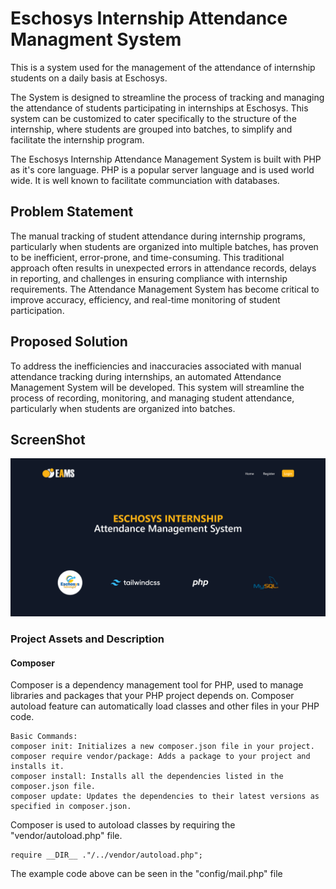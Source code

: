 # Eschosys Internship Attendance Managment System

This is a system used for the management of the attendance of internship students on a daily basis at Eschosys.

The System is designed to streamline the process of tracking and managing the attendance of students participating in internships at Eschosys. This system can be customized to cater specifically to the structure of the internship, where students are grouped into batches, to simplify and facilitate the internship program.

The Eschosys Internship Attendance Management System is built with PHP as it's core language. PHP is a popular server language and is used world wide. It is well known to facilitate communciation with databases.

## Problem Statement

The manual tracking of student attendance during internship programs, particularly when students are organized into multiple batches, has proven to be inefficient, error-prone, and time-consuming. This traditional approach often results in unexpected errors in attendance records, delays in reporting, and challenges in ensuring compliance with internship requirements. The Attendance Management System has become critical to improve accuracy, efficiency, and real-time monitoring of student participation.

## Proposed Solution

To address the inefficiencies and inaccuracies associated with manual attendance tracking during internships, an automated Attendance Management System will be developed. This system will streamline the process of recording, monitoring, and managing student attendance, particularly when students are organized into batches.

## ScreenShot

![HomePage](/resources/images/screenshot.png "Homepage Screenshot")

### Project Assets and Description

#### Composer

Composer is a dependency management tool for PHP, used to manage libraries and packages that your PHP project depends on. Composer autoload feature can automatically load classes and other files in your PHP code.

    Basic Commands:
    composer init: Initializes a new composer.json file in your project.
    composer require vendor/package: Adds a package to your project and installs it.
    composer install: Installs all the dependencies listed in the composer.json file.
    composer update: Updates the dependencies to their latest versions as specified in composer.json.

Composer is used to autoload classes by requiring the "vendor/autoload.php" file.

    require __DIR__ ."/../vendor/autoload.php";

The example code above can be seen in the "config/mail.php" file
